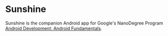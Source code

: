 Sunshine
========

Sunshine is the companion Android app for Google's NanoDegree Program [Android Development: Android Fundamentals](https://www.udacity.com/course/ud853).

